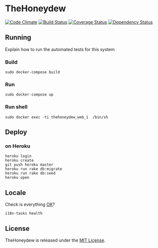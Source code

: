 # TheHoneydew

[![Code Climate](https://codeclimate.com/github/IgorPolyakov/TheHoneydew.svg)](https://codeclimate.com/github/IgorPolyakov/TheHoneydew)
[![Build Status](https://travis-ci.org/IgorPolyakov/TheHoneydew.svg?branch=master)](https://travis-ci.org/IgorPolyakov/TheHoneydew)
[![Coverage Status](https://coveralls.io/repos/github/IgorPolyakov/TheHoneydew/badge.svg)](https://coveralls.io/github/IgorPolyakov/TheHoneydew)
[![Dependency Status](https://gemnasium.com/badges/github.com/IgorPolyakov/TheHoneydew.svg)](https://gemnasium.com/github.com/IgorPolyakov/TheHoneydew)



## Running

Explain how to run the automated tests for this system
### Build
```
sudo docker-compose build
```
### Run
```
sudo docker-compose up
```

### Run shell
```
sudo docker exec -ti thehoneydew_web_1  /bin/sh

```

## Deploy

### on Heroku

```
heroku login
heroku create
git push heroku master
heroku run rake db:migrate
heroku run rake db:seed
heroku open
```

## Locale

Check is everything [OK](https://github.com/glebm/i18n-tasks)?
```
i18n-tasks health
```

## License

TheHoneydew is released under the [MIT License](https://raw.githubusercontent.com/IgorPolyakov/TheHoneydew/master/LICENSE.md).
